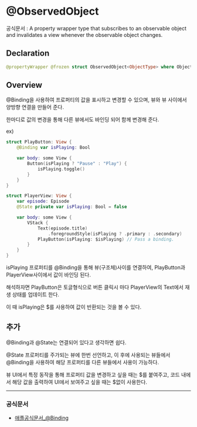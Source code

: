 # @ObservedObject
공식문서 :
    A property wrapper type that subscribes to an observable object and invalidates a view whenever the observable object changes.

## Declaration
```swift
@propertyWrapper @frozen struct ObservedObject<ObjectType> where ObjectType : ObservableObject
```

## Overview
@Binding을 사용하여 프로퍼티의 값을 표시하고 변경할 수 있으며, 뷰와 뷰 사이에서 양방향 연결을 만들어 준다.

한마디로 값의 변경을 통해 다른 뷰에서도 바인딩 되어 함께 변경해 준다.

ex)
```swift
struct PlayButton: View {
    @Binding var isPlaying: Bool

    var body: some View {
        Button(isPlaying ? "Pause" : "Play") {
            isPlaying.toggle()
        }
    }
}

struct PlayerView: View {
    var episode: Episode
    @State private var isPlaying: Bool = false

    var body: some View {
        VStack {
            Text(episode.title)
                .foregroundStyle(isPlaying ? .primary : .secondary)
            PlayButton(isPlaying: $isPlaying) // Pass a binding.
        }
    }
}
```
isPlaying 프로퍼티를 @Binding을 통해 뷰(구조체)사이를 연결하여, PlayButton과 PlayerView사이에서 값이 바인딩 된다.

해석하자면 PlayButton은 토글형식으로 버튼 클릭시 마다 PlayerView의 Text에서 재생 상태를 업데이트 한다.

이 때 isPlaying은 $를 사용하여 값이 반환되는 것을 볼 수 있다.

## 추가
@Binding과 @State는 연결되어 있다고 생각하면 쉽다.

@State 프로퍼티를 주가되는 뷰에 한번 선언하고, 이 후에 사용되는 뷰들에서 @Binding을 사용하여 해당 프로퍼티를 다른 뷰들에서 사용이 가능하다.

뷰 UI에서 특정 동작을 통해 프로퍼티 값을 변경하고 싶을 때는 $를 붙여주고, 코드 내에서 해당 값을 출력하여 UI에서 보여주고 싶을 때는 $없이 사용한다.

***
### 공식문서
- [애플공식문서_@Binding](https://developer.apple.com/documentation/swiftui/binding)
